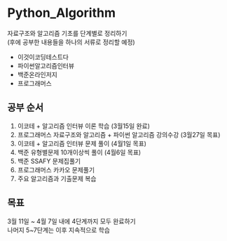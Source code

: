 # Python_Algorithm
자료구조와 알고리즘 기초를 단계별로 정리하기    
(후에 공부한 내용들을 하나의 서류로 정리할 예정)
- 이것이코딩테스트다
- 파이썬알고리즘인터뷰
- 백준온라인저지
- 프로그래머스  

## 공부 순서
1. 이코테 + 알고리즘 인터뷰 이론 학습 (3월15일 완료)  
2. 프로그래머스 자료구조와 알고리즘 + 파이썬 알고리즘 강의수강 (3월27일 목표)  
3. 이코테 + 알고리즘 인터뷰 문제 풀이 (4월1일 목표)  
4. 백준 유형별문제 10개이상씩 풀이 (4월6일 목표)  
5. 백준 SSAFY 문제집풀기  
6. 프로그래머스 카카오 문제풀기  
7. 주요 알고리즘과 기출문제 복습  

## 목표
3월 11일 ~ 4월 7일 내에 4단계까지 모두 완료하기  
나머지 5~7단계는 이후 지속적으로 학습  
